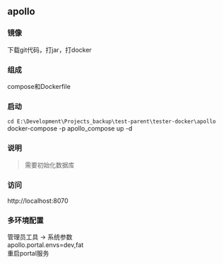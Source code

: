 ## apollo

### 镜像
下载git代码，打jar，打docker 



### 组成
compose和Dockerfile


### 启动
`cd E:\Development\Projects_backup\test-parent\tester-docker\apollo`  
docker-compose -p apollo_compose up -d


### 说明
> 需要初始化数据库  



### 访问
http://localhost:8070

### 多环境配置
管理员工具 -> 系统参数  
apollo.portal.envs=dev,fat  
重启portal服务  





